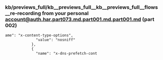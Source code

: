 ### kb/previews_full/kb__previews_full__kb__previews_full__flows__re-recording from your personal account@auth.har.part073.md.part001.md.part001.md (part 002)

```md
ame": "x-content-type-options",
              "value": "nosniff"
            },
            {
              "name": "x-dns-prefetch-cont
```

```
